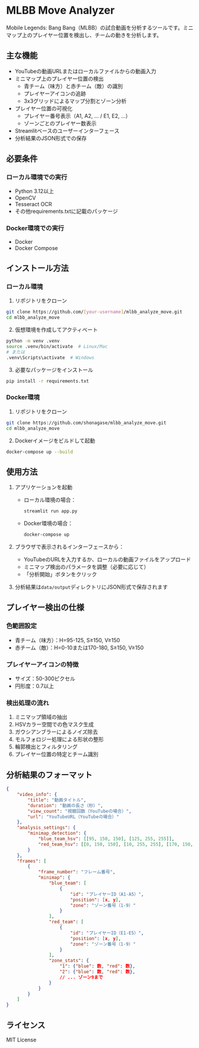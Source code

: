 # MLBB Move Analyzer

Mobile Legends: Bang Bang（MLBB）の試合動画を分析するツールです。ミニマップ上のプレイヤー位置を検出し、チームの動きを分析します。

## 主な機能

- YouTubeの動画URLまたはローカルファイルからの動画入力
- ミニマップ上のプレイヤー位置の検出
  - 青チーム（味方）と赤チーム（敵）の識別
  - プレイヤーアイコンの追跡
  - 3x3グリッドによるマップ分割とゾーン分析
- プレイヤー位置の可視化
  - プレイヤー番号表示（A1, A2, ... / E1, E2, ...）
  - ゾーンごとのプレイヤー数表示
- Streamlitベースのユーザーインターフェース
- 分析結果のJSON形式での保存

## 必要条件

### ローカル環境での実行

- Python 3.12以上
- OpenCV
- Tesseract OCR
- その他requirements.txtに記載のパッケージ

### Docker環境での実行

- Docker
- Docker Compose

## インストール方法

### ローカル環境

1. リポジトリをクローン
```bash
git clone https://github.com/[your-username]/mlbb_analyze_move.git
cd mlbb_analyze_move
```

2. 仮想環境を作成してアクティベート
```bash
python -m venv .venv
source .venv/bin/activate  # Linux/Mac
# または
.venv\Scripts\activate  # Windows
```

3. 必要なパッケージをインストール
```bash
pip install -r requirements.txt
```

### Docker環境

1. リポジトリをクローン
```bash
git clone https://github.com/shonagase/mlbb_analyze_move.git
cd mlbb_analyze_move
```

2. Dockerイメージをビルドして起動
```bash
docker-compose up --build
```

## 使用方法

1. アプリケーションを起動
   - ローカル環境の場合：
     ```bash
     streamlit run app.py
     ```
   - Docker環境の場合：
     ```bash
     docker-compose up
     ```

2. ブラウザで表示されるインターフェースから：
   - YouTubeのURLを入力するか、ローカルの動画ファイルをアップロード
   - ミニマップ検出のパラメータを調整（必要に応じて）
   - 「分析開始」ボタンをクリック

3. 分析結果は`data/output`ディレクトリにJSON形式で保存されます

## プレイヤー検出の仕様

### 色範囲設定
- 青チーム（味方）：H=95-125, S≥150, V≥150
- 赤チーム（敵）：H=0-10または170-180, S≥150, V≥150

### プレイヤーアイコンの特徴
- サイズ：50-300ピクセル
- 円形度：0.7以上

### 検出処理の流れ
1. ミニマップ領域の抽出
2. HSVカラー空間での色マスク生成
3. ガウシアンブラーによるノイズ除去
4. モルフォロジー処理による形状の整形
5. 輪郭検出とフィルタリング
6. プレイヤー位置の特定とチーム識別

## 分析結果のフォーマット

```json
{
    "video_info": {
        "title": "動画タイトル",
        "duration": "動画の長さ（秒）",
        "view_count": "視聴回数（YouTubeの場合）",
        "url": "YouTubeURL（YouTubeの場合）"
    },
    "analysis_settings": {
        "minimap_detection": {
            "blue_team_hsv": [[95, 150, 150], [125, 255, 255]],
            "red_team_hsv": [[0, 150, 150], [10, 255, 255], [170, 150, 150], [180, 255, 255]]
        }
    },
    "frames": [
        {
            "frame_number": "フレーム番号",
            "minimap": {
                "blue_team": [
                    {
                        "id": "プレイヤーID（A1-A5）",
                        "position": [x, y],
                        "zone": "ゾーン番号（1-9）"
                    }
                ],
                "red_team": [
                    {
                        "id": "プレイヤーID（E1-E5）",
                        "position": [x, y],
                        "zone": "ゾーン番号（1-9）"
                    }
                ],
                "zone_stats": {
                    "1": {"blue": 数, "red": 数},
                    "2": {"blue": 数, "red": 数},
                    // ... ゾーン9まで
                }
            }
        }
    ]
}
```

## ライセンス

MIT License
 